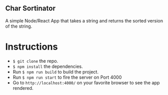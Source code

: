 Char Sortinator
---------------

A simple Node/React App that takes a string and returns the sorted version of the string.

Instructions
============
- `$ git clone` the repo.
- `$ npm install` the dependencies.
- Run `$ npm run build` to build the project.
- Run `$ npm run start` to fire the server on Port 4000
- Go to `http://localhost:4000/` on your favorite browser to see the app rendered.